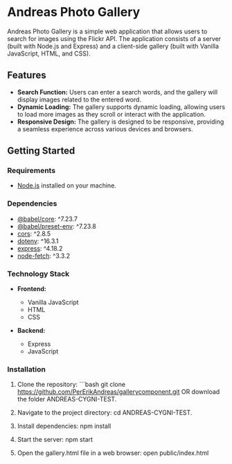 # Andreas Photo Gallery

Andreas Photo Gallery is a simple web application that allows users to search for images using the Flickr API. The application consists of a server (built with Node.js and Express) and a client-side gallery (built with Vanilla JavaScript, HTML, and CSS).

## Features

- **Search Function:** Users can enter a search words, and the gallery will display images related to the entered word.
- **Dynamic Loading:** The gallery supports dynamic loading, allowing users to load more images as they scroll or interact with the application.
- **Responsive Design:** The gallery is designed to be responsive, providing a seamless experience across various devices and browsers.

## Getting Started

### Requirements

- [Node.js](https://nodejs.org/) installed on your machine.

### Dependencies

- [@babel/core](https://www.npmjs.com/package/@babel/core): ^7.23.7
- [@babel/preset-env](https://www.npmjs.com/package/@babel/preset-env): ^7.23.8
- [cors](https://www.npmjs.com/package/cors): ^2.8.5
- [dotenv](https://www.npmjs.com/package/dotenv): ^16.3.1
- [express](https://www.npmjs.com/package/express): ^4.18.2
- [node-fetch](https://www.npmjs.com/package/node-fetch): ^3.3.2

### Technology Stack

- **Frontend:**
  - Vanilla JavaScript
  - HTML
  - CSS

- **Backend:**
  - Express
  - JavaScript

### Installation

1. Clone the repository: ```bash git clone https://github.com/PerErikAndreas/gallerycomponent.git
OR download the folder ANDREAS-CYGNI-TEST.

2. Navigate to the project directory:
cd ANDREAS-CYGNI-TEST.

3. Install dependencies:
npm install

4. Start the server:
npm start

4. Open the gallery.html file in a web browser:
open public/index.html